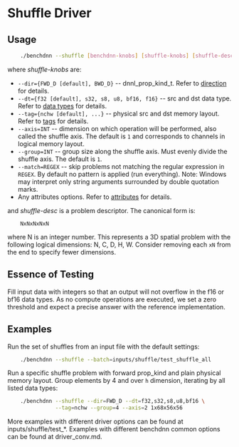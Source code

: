 # Shuffle Driver

## Usage
``` sh
    ./benchdnn --shuffle [benchdnn-knobs] [shuffle-knobs] [shuffle-desc] ...
```

where *shuffle-knobs* are:

 - `--dir={FWD_D [default], BWD_D}` -- dnnl_prop_kind_t.
            Refer to [direction](knobs_dir.md) for details.
 - `--dt={f32 [default], s32, s8, u8, bf16, f16}` -- src and dst data type.
            Refer to [data types](knobs_dt.md) for details.
 - `--tag={nchw [default], ...}` -- physical src and dst memory layout.
            Refer to [tags](knobs_tag.md) for details.
 - `--axis=INT` -- dimension on which operation will be performed, also called
            the shuffle axis. The default is `1` and corresponds to channels in
            logical memory layout.
 - `--group=INT` -- group size along the shuffle axis. Must evenly divide the
            shuffle axis. The default is `1`.
 - `--match=REGEX` -- skip problems not matching the regular expression in
            `REGEX`. By default no pattern is applied (run everything).
            Note: Windows may interpret only string arguments surrounded by
            double quotation marks.
 - Any attributes options. Refer to [attributes](knobs_attr.md) for details.

and *shuffle-desc* is a problem descriptor. The canonical form is:
```
    NxNxNxNxN
```
where N is an integer number. This represents a 3D spatial problem with the
following logical dimensions: N, C, D, H, W. Consider removing each `xN` from
the end to specify fewer dimensions.


## Essence of Testing
Fill input data with integers so that an output will not overflow in the f16 or
bf16 data types. As no compute operations are executed, we set a zero threshold
and expect a precise answer with the reference implementation.


## Examples

Run the set of shuffles from an input file with the default settings:
``` sh
    ./benchdnn --shuffle --batch=inputs/shuffle/test_shuffle_all
```

Run a specific shuffle problem with forward prop_kind and plain physical memory
layout. Group elements by 4 and over `h` dimension, iterating by all listed
data types:
``` sh
    ./benchdnn --shuffle --dir=FWD_D --dt=f32,s32,s8,u8,bf16 \
               --tag=nchw --group=4 --axis=2 1x68x56x56
```

More examples with different driver options can be found at
inputs/shuffle/test_\*. Examples with different benchdnn common options can be
found at driver_conv.md.
